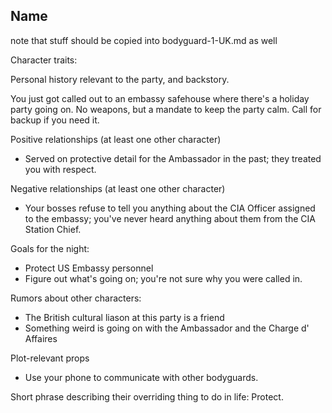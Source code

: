 ## Name 


note that stuff should be copied into bodyguard-1-UK.md as well

Character traits:

Personal history relevant to the party, and backstory.

You just got called out to an embassy safehouse where there's a holiday party going on. No weapons, but a mandate to keep the party calm. Call for backup if you need it.

Positive relationships (at least one other character)

- Served on protective detail for the Ambassador in the past; they treated you with respect.

Negative relationships (at least one other character)

- Your bosses refuse to tell you anything about the CIA Officer assigned to the embassy; you've never heard anything about them from the CIA Station Chief.

Goals for the night:

- Protect US Embassy personnel
- Figure out what's going on; you're not sure why you were called in.

Rumors about other characters:

- The British cultural liason at this party is a friend
- Something weird is going on with the Ambassador and the Charge d' Affaires

Plot-relevant props

- Use your phone to communicate with other bodyguards.

Short phrase describing their overriding thing to do in life: Protect.
